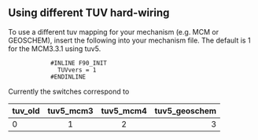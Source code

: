 


## Using different TUV hard-wiring 
To use a different tuv mapping for your mechanism (e.g. MCM or GEOSCHEM), insert the following into your mechanism file. The default is 1 for the MCM3.3.1 using tuv5. 

                #INLINE F90_INIT
                  TUVvers = 1
                #ENDINLINE

Currently the switches correspond to 

| tuv_old | tuv5_mcm3 | tuv5_mcm4 | tuv5_geoschem |
| :---         |     :---:      |     :---:      |         ---: |
| 0 | 1 | 2 | 3 |   



